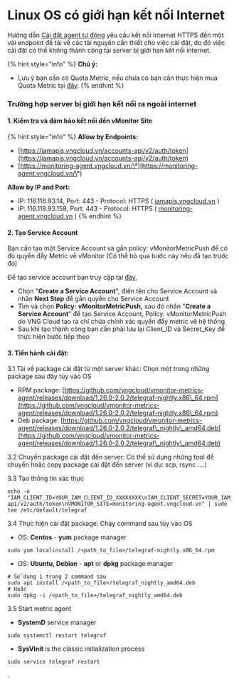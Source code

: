 # Linux OS có giới hạn kết nối Internet

Hướng dẫn [Cài đặt agent tự động](./) yêu cầu kết nối internet HTTPS đến một vài endpoint để tải về các tài nguyên cần thiết cho việc cài đặt, do đó việc cài đặt có thể không thành công tại server bị giới hạn kết nối internet.

{% hint style="info" %}
**Chú ý:**

* Lưu ý bạn cần có Quota Metric, nếu chưa có bạn cần thực hiện mua Quota Metric tại [đây](https://docs.vngcloud.vn/pages/viewpage.action?pageId=31555658).
{% endhint %}

### **Trường hợp server bị giới hạn kết nối ra ngoài internet**

#### **1. Kiểm tra và đảm bảo kết nối đến vMonitor Site**

{% hint style="info" %}
**Allow by Endpoints:**

* [https://iamapis.vngcloud.vn/accounts-api/v2/auth/token](https://iamapis.vngcloud.vn/accounts-api/v2/auth/token)
* [https://monitoring-agent.vngcloud.vn/\*](https://monitoring-agent.vngcloud.vn/\*)

**Allow by IP and Port:**

* IP: 116.118.93.14, Port: 443 - Protocol: HTTPS ( [iamapis.vngcloud.vn](http://iamapis.vngcloud.vn) )
* IP: 116.118.93.158, Port: 443 - Protocol: HTTPS ( [monitoring-agent.vngcloud.vn](http://monitoring-agent.vngcloud.vn) )
{% endhint %}

#### **2. Tạo Service Account**&#x20;

Bạn cần tạo một Service Account và gắn policy: vMonitorMetricPush để có đủ quyền đẩy Metric về vMonitor (Có thể bỏ qua bước này nếu đã tạo trước đó)

Để tạo service account bạn truy cập tại [đây](https://iam.console.vngcloud.vn/service-accounts),

* Chọn "**Create a Service Account**", điền tên cho Service Account và nhấn **Next Step** để gắn quyền cho Service Account
* Tìm và chọn **Policy:** **vMonitorMetricPush,** sau đó nhấn "**Create a Service Account**" để tạo Service Account, Policy: vMonitorMetricPush do VNG Cloud tạo ra chỉ chứa chính xác quyền đẩy metric về hệ thống
* Sau khi tạo thành công bạn cần phải lưu lại Client\_ID và Secret\_Key để thực hiện bước tiếp theo

#### **3. Tiến hành cài đặt:**

3.1 Tải về package cài đặt từ một server khác: Chọn một trong những package sau đây tùy vào OS

* RPM package: [https://github.com/vngcloud/vmonitor-metrics-agent/releases/download/1.26.0-2.0.2/telegraf-nightly.x86\_64.rpm](https://github.com/vngcloud/vmonitor-metrics-agent/releases/download/1.26.0-2.0.2/telegraf-nightly.x86\_64.rpm)
* Deb package: [https://github.com/vngcloud/vmonitor-metrics-agent/releases/download/1.26.0-2.0.2/telegraf\_nightly\_amd64.deb](https://github.com/vngcloud/vmonitor-metrics-agent/releases/download/1.26.0-2.0.2/telegraf\_nightly\_amd64.deb)

3.2 Chuyển package cài đặt đến server: Có thể sử dụng những tool để chuyển hoặc copy package cài đặt đến server (ví dụ: scp, rsync ....)

3.3 Tạo thông tin xác thực

```
echo -e "IAM_CLIENT_ID=YOUR_IAM_CLIENT_ID_XXXXXXXX\nIAM_CLIENT_SECRET=YOUR_IAM_CLIENT_SECRET_XXXXXXXX\nIAM_URL=https://iamapis.vngcloud.vn/accounts-api/v2/auth/token\nVMONITOR_SITE=monitoring-agent.vngcloud.vn" | sudo tee /etc/default/telegraf
```

3.4 Thực hiện cài đặt package: Chạy command sau tùy vào OS

* OS: **Centos** - **yum** package manager

```
sudo yum localinstall /<path_to_file>/telegraf-nightly.x86_64.rpm 
```

* OS: **Ubuntu, Debian** - **apt** or **dpkg** package manager

```
# Sử dụng 1 trong 2 command sau
sudo apt install /<path_to_file>/telegraf_nightly_amd64.deb
# Hoặc
sudo dpkg -i /<path_to_file>/telegraf_nightly_amd64.deb

```

3.5 Start metric agent

* **SystemD** service manager

```
sudo systemctl restart telegraf
```

* **SysVInit** is the classic initialization process

```
sudo service telegraf restart
```

.

